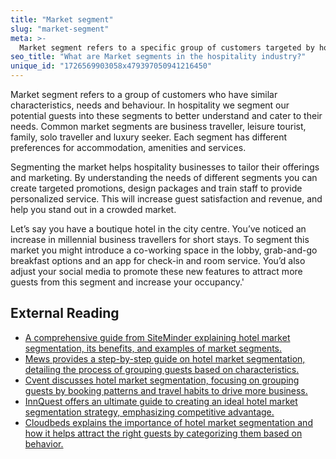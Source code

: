 ```yaml
---
title: "Market segment"
slug: "market-segment"
meta: >-
  Market segment refers to a specific group of customers targeted by hotels, restaurants, cafes, or bars. Identifying these groups helps tailor services and marketing.
seo_title: "What are Market segments in the hospitality industry?"
unique_id: "1726569903058x479397050941216450"
---
```


Market segment refers to a group of customers who have similar characteristics, needs and behaviour. In hospitality we segment our potential guests into these segments to better understand and cater to their needs. Common market segments are business traveller, leisure tourist, family, solo traveller and luxury seeker. Each segment has different preferences for accommodation, amenities and services.

Segmenting the market helps hospitality businesses to tailor their offerings and marketing. By understanding the needs of different segments you can create targeted promotions, design packages and train staff to provide personalized service. This will increase guest satisfaction and revenue, and help you stand out in a crowded market.

Let’s say you have a boutique hotel in the city centre. You’ve noticed an increase in millennial business travellers for short stays. To segment this market you might introduce a co-working space in the lobby, grab-and-go breakfast options and an app for check-in and room service. You’d also adjust your social media to promote these new features to attract more guests from this segment and increase your occupancy.'

## External Reading

- [A comprehensive guide from SiteMinder explaining hotel market segmentation, its benefits, and examples of market segments.](https://www.siteminder.com/r/hotel-market-segmentation/)
- [Mews provides a step-by-step guide on hotel market segmentation, detailing the process of grouping guests based on characteristics.](https://www.mews.com/en/blog/hotel-market-segmentation)
- [Cvent discusses hotel market segmentation, focusing on grouping guests by booking patterns and travel habits to drive more business.](https://www.cvent.com/en/blog/hospitality/hotel-market-segmentation)
- [InnQuest offers an ultimate guide to creating an ideal hotel market segmentation strategy, emphasizing competitive advantage.](https://www.innquest.com/blog/a-comprehensive-guide-to-hotel-market-segmentation/)
- [Cloudbeds explains the importance of hotel market segmentation and how it helps attract the right guests by categorizing them based on behavior.](https://www.cloudbeds.com/articles/hotel-market-segmentation/)